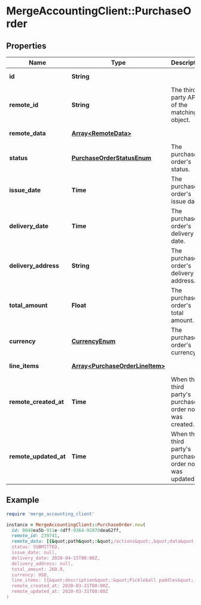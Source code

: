 # MergeAccountingClient::PurchaseOrder

## Properties

| Name | Type | Description | Notes |
| ---- | ---- | ----------- | ----- |
| **id** | **String** |  | [optional][readonly] |
| **remote_id** | **String** | The third-party API ID of the matching object. | [optional] |
| **remote_data** | [**Array&lt;RemoteData&gt;**](RemoteData.md) |  | [optional][readonly] |
| **status** | [**PurchaseOrderStatusEnum**](PurchaseOrderStatusEnum.md) | The purchase order&#39;s status. | [optional] |
| **issue_date** | **Time** | The purchase order&#39;s issue date. | [optional] |
| **delivery_date** | **Time** | The purchase order&#39;s delivery date. | [optional] |
| **delivery_address** | **String** | The purchase order&#39;s delivery address. | [optional] |
| **total_amount** | **Float** | The purchase order&#39;s total amount. | [optional] |
| **currency** | [**CurrencyEnum**](CurrencyEnum.md) | The purchase order&#39;s currency. | [optional] |
| **line_items** | [**Array&lt;PurchaseOrderLineItem&gt;**](PurchaseOrderLineItem.md) |  | [optional][readonly] |
| **remote_created_at** | **Time** | When the third party&#39;s purchase order note was created. | [optional] |
| **remote_updated_at** | **Time** | When the third party&#39;s purchase order note was updated. | [optional] |

## Example

```ruby
require 'merge_accounting_client'

instance = MergeAccountingClient::PurchaseOrder.new(
  id: 0048ea5b-911e-4dff-9364-92070dea62ff,
  remote_id: 239741,
  remote_data: [{&quot;path&quot;:&quot;/actions&quot;,&quot;data&quot;:[&quot;Varies by platform&quot;]}],
  status: SUBMITTED,
  issue_date: null,
  delivery_date: 2020-04-15T00:00Z,
  delivery_address: null,
  total_amount: 260.0,
  currency: USD,
  line_items: [{&quot;description&quot;:&quot;Pickleball paddles&quot;,&quot;unit_price&quot;:25.0,&quot;quantity&quot;:10.0,&quot;item&quot;:&quot;0958cbc6-6040-430a-848e-aafacbadf4ae&quot;},{&quot;description&quot;:&quot;Pickleball Balls&quot;,&quot;unit_price&quot;:1.0,&quot;quantity&quot;:10.0,&quot;item&quot;:&quot;249c9faa-3045-4a31-953b-8f22d3613301&quot;}],
  remote_created_at: 2020-03-31T00:00Z,
  remote_updated_at: 2020-03-31T00:00Z
)
```

